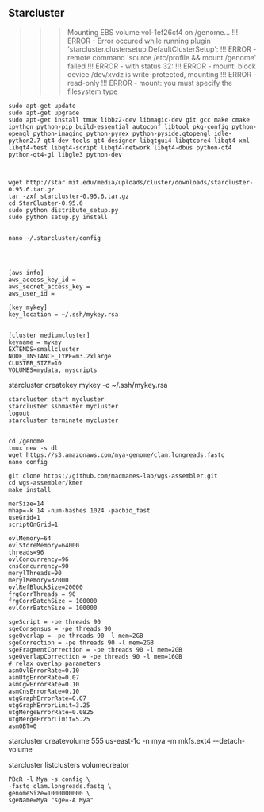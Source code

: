 Starcluster 
--

>>> Mounting EBS volume vol-1ef26cf4 on /genome...
!!! ERROR - Error occured while running plugin 'starcluster.clustersetup.DefaultClusterSetup':
!!! ERROR - remote command 'source /etc/profile && mount /genome' failed
!!! ERROR - with status 32:
!!! ERROR - mount: block device /dev/xvdz is write-protected, mounting
!!! ERROR - read-only
!!! ERROR - mount: you must specify the filesystem type


```
sudo apt-get update
sudo apt-get upgrade
sudo apt-get install tmux libbz2-dev libmagic-dev git gcc make cmake ipython python-pip build-essential autoconf libtool pkg-config python-opengl python-imaging python-pyrex python-pyside.qtopengl idle-python2.7 qt4-dev-tools qt4-designer libqtgui4 libqtcore4 libqt4-xml libqt4-test libqt4-script libqt4-network libqt4-dbus python-qt4 python-qt4-gl libgle3 python-dev



wget http://star.mit.edu/media/uploads/cluster/downloads/starcluster-0.95.6.tar.gz
tar -zxf starcluster-0.95.6.tar.gz
cd StarCluster-0.95.6
sudo python distribute_setup.py
sudo python setup.py install


nano ~/.starcluster/config




[aws info]
aws_access_key_id = 
aws_secret_access_key = 
aws_user_id = 

[key mykey]
key_location = ~/.ssh/mykey.rsa


[cluster mediumcluster]
keyname = mykey
EXTENDS=smallcluster
NODE_INSTANCE_TYPE=m3.2xlarge
CLUSTER_SIZE=10
VOLUMES=mydata, myscripts 
```



starcluster createkey mykey -o ~/.ssh/mykey.rsa

```
starcluster start mycluster
starcluster sshmaster mycluster
logout
starcluster terminate mycluster


cd /genome
tmux new -s dl
wget https://s3.amazonaws.com/mya-genome/clam.longreads.fastq
nano config

git clone https://github.com/macmanes-lab/wgs-assembler.git
cd wgs-assembler/kmer
make install

```

```
merSize=14
mhap=-k 14 -num-hashes 1024 -pacbio_fast
useGrid=1
scriptOnGrid=1

ovlMemory=64
ovlStoreMemory=64000
threads=96
ovlConcurrency=96
cnsConcurrency=90
merylThreads=90
merylMemory=32000
ovlRefBlockSize=20000
frgCorrThreads = 90
frgCorrBatchSize = 100000
ovlCorrBatchSize = 100000

sgeScript = -pe threads 90
sgeConsensus = -pe threads 90
sgeOverlap = -pe threads 90 -l mem=2GB
sgeCorrection = -pe threads 90 -l mem=2GB
sgeFragmentCorrection = -pe threads 90 -l mem=2GB
sgeOverlapCorrection = -pe threads 90 -l mem=16GB
# relax overlap parameters
asmOvlErrorRate=0.10
asmUtgErrorRate=0.07
asmCgwErrorRate=0.10
asmCnsErrorRate=0.10
utgGraphErrorRate=0.07
utgGraphErrorLimit=3.25
utgMergeErrorRate=0.0825
utgMergeErrorLimit=5.25
asmOBT=0

```


starcluster createvolume 555 us-east-1c -n mya -m mkfs.ext4 --detach-volume

starcluster listclusters volumecreator


```
PBcR -l Mya -s config \
-fastq clam.longreads.fastq \
genomeSize=1000000000 \
sgeName=Mya "sge=-A Mya"

```